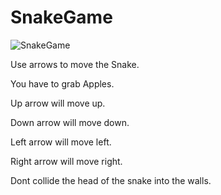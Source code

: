 # SnakeGame

![SnakeGame](https://imgur.com/a/01N19a3)

Use arrows to move the Snake.

You have to grab Apples.

Up arrow will move up.

Down arrow will move down.

Left arrow will move left.

Right arrow will move right.

Dont collide the head of the snake into the walls.
